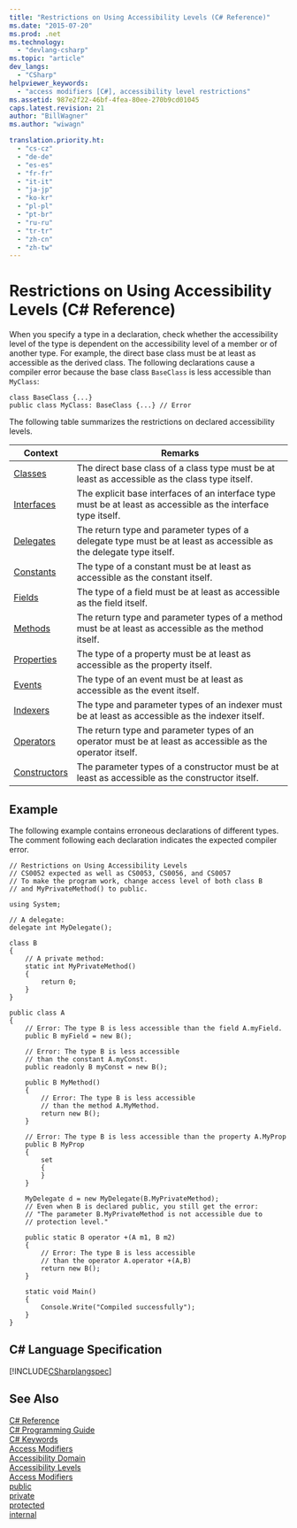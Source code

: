 ```yaml
---
title: "Restrictions on Using Accessibility Levels (C# Reference)"
ms.date: "2015-07-20"
ms.prod: .net
ms.technology: 
  - "devlang-csharp"
ms.topic: "article"
dev_langs: 
  - "CSharp"
helpviewer_keywords: 
  - "access modifiers [C#], accessibility level restrictions"
ms.assetid: 987e2f22-46bf-4fea-80ee-270b9cd01045
caps.latest.revision: 21
author: "BillWagner"
ms.author: "wiwagn"

translation.priority.ht: 
  - "cs-cz"
  - "de-de"
  - "es-es"
  - "fr-fr"
  - "it-it"
  - "ja-jp"
  - "ko-kr"
  - "pl-pl"
  - "pt-br"
  - "ru-ru"
  - "tr-tr"
  - "zh-cn"
  - "zh-tw"
---
```

# Restrictions on Using Accessibility Levels (C# Reference)
When you specify a type in a declaration, check whether the accessibility level of the type is dependent on the accessibility level of a member or of another type. For example, the direct base class must be at least as accessible as the derived class. The following declarations cause a compiler error because the base class `BaseClass` is less accessible than `MyClass`:  
  
```  
class BaseClass {...}  
public class MyClass: BaseClass {...} // Error  
```  
  
 The following table summarizes the restrictions on declared accessibility levels.  
  
|Context|Remarks|  
|-------------|-------------|  
|[Classes](../../../csharp/programming-guide/classes-and-structs/classes.md)|The direct base class of a class type must be at least as accessible as the class type itself.|  
|[Interfaces](../../../csharp/programming-guide/interfaces/index.md)|The explicit base interfaces of an interface type must be at least as accessible as the interface type itself.|  
|[Delegates](../../../csharp/programming-guide/delegates/index.md)|The return type and parameter types of a delegate type must be at least as accessible as the delegate type itself.|  
|[Constants](../../../csharp/programming-guide/classes-and-structs/constants.md)|The type of a constant must be at least as accessible as the constant itself.|  
|[Fields](../../../csharp/programming-guide/classes-and-structs/fields.md)|The type of a field must be at least as accessible as the field itself.|  
|[Methods](../../../csharp/programming-guide/classes-and-structs/methods.md)|The return type and parameter types of a method must be at least as accessible as the method itself.|  
|[Properties](../../../csharp/programming-guide/classes-and-structs/properties.md)|The type of a property must be at least as accessible as the property itself.|  
|[Events](../../../csharp/programming-guide/events/index.md)|The type of an event must be at least as accessible as the event itself.|  
|[Indexers](../../../csharp/programming-guide/indexers/index.md)|The type and parameter types of an indexer must be at least as accessible as the indexer itself.|  
|[Operators](../../../csharp/programming-guide/statements-expressions-operators/operators.md)|The return type and parameter types of an operator must be at least as accessible as the operator itself.|  
|[Constructors](../../../csharp/programming-guide/classes-and-structs/constructors.md)|The parameter types of a constructor must be at least as accessible as the constructor itself.|  
  
## Example  
 The following example contains erroneous declarations of different types. The comment following each declaration indicates the expected compiler error.  
  
```  
// Restrictions on Using Accessibility Levels  
// CS0052 expected as well as CS0053, CS0056, and CS0057  
// To make the program work, change access level of both class B  
// and MyPrivateMethod() to public.  
  
using System;  
  
// A delegate:  
delegate int MyDelegate();  
  
class B  
{  
    // A private method:  
    static int MyPrivateMethod()  
    {  
        return 0;  
    }  
}  
  
public class A  
{  
    // Error: The type B is less accessible than the field A.myField.  
    public B myField = new B();  
  
    // Error: The type B is less accessible  
    // than the constant A.myConst.  
    public readonly B myConst = new B();  
  
    public B MyMethod()  
    {  
        // Error: The type B is less accessible   
        // than the method A.MyMethod.  
        return new B();  
    }  
  
    // Error: The type B is less accessible than the property A.MyProp  
    public B MyProp  
    {  
        set  
        {  
        }  
    }  
  
    MyDelegate d = new MyDelegate(B.MyPrivateMethod);  
    // Even when B is declared public, you still get the error:   
    // "The parameter B.MyPrivateMethod is not accessible due to   
    // protection level."  
  
    public static B operator +(A m1, B m2)  
    {  
        // Error: The type B is less accessible  
        // than the operator A.operator +(A,B)  
        return new B();  
    }  
  
    static void Main()  
    {  
        Console.Write("Compiled successfully");  
    }  
}  
```  
  
## C# Language Specification  
 [!INCLUDE[CSharplangspec](~/includes/csharplangspec-md.md)]  
  
## See Also  
 [C# Reference](../../../csharp/language-reference/index.md)   
 [C# Programming Guide](../../../csharp/programming-guide/index.md)   
 [C# Keywords](../../../csharp/language-reference/keywords/index.md)   
 [Access Modifiers](../../../csharp/language-reference/keywords/access-modifiers.md)   
 [Accessibility Domain](../../../csharp/language-reference/keywords/accessibility-domain.md)   
 [Accessibility Levels](../../../csharp/language-reference/keywords/accessibility-levels.md)   
 [Access Modifiers](../../../csharp/programming-guide/classes-and-structs/access-modifiers.md)   
 [public](../../../csharp/language-reference/keywords/public.md)   
 [private](../../../csharp/language-reference/keywords/private.md)   
 [protected](../../../csharp/language-reference/keywords/protected.md)   
 [internal](../../../csharp/language-reference/keywords/internal.md)
